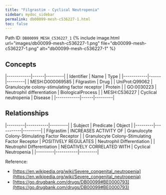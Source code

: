 ```yaml
---
title: "Filgrastim - Cyclical Neutropenia"
sidebar: mydoc_sidebar
permalink: db00099-mesh-c536227-1.html
toc: false 
---
```



Path ID: `DB00099_MESH_C536227_1`
{% include image.html url="images/db00099-mesh-c536227-1.png" file="db00099-mesh-c536227-1.png" alt="db00099-mesh-c536227-1" %}

## Concepts

|------------|------|---------|
| Identifier | Name | Type    |
|------------|------|---------|
| MESH:D000069585 | Filgrastim | Drug |
| UniProt:Q99062 | Granulocyte colony-stimulating factor receptor | Protein |
| GO:0030223 | Neutrophil differentiation | BiologicalProcess |
| MESH:C536227 | Cyclical neutropenia | Disease |
|------------|------|---------|

## Relationships

|---------|-----------|---------|
| Subject | Predicate | Object  |
|---------|-----------|---------|
| Filgrastim | INCREASES ACTIVITY OF | Granulocyte Colony-Stimulating Factor Receptor |
| Granulocyte Colony-Stimulating Factor Receptor | POSITIVELY REGULATES | Neutrophil Differentiation |
| Neutrophil Differentiation | NEGATIVELY CORRELATED WITH | Cyclical Neutropenia |
|---------|-----------|---------|

Reference: 
  - [https://en.wikipedia.org/wiki/Severe_congenital_neutropenia](https://en.wikipedia.org/wiki/Severe_congenital_neutropenia)
  - [https://go.drugbank.com/drugs/DB00099#BE0000793](https://go.drugbank.com/drugs/DB00099#BE0000793)
